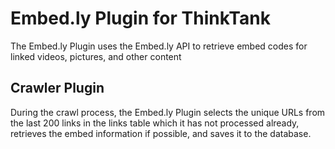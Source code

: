 Embed.ly Plugin for ThinkTank
=============================

The Embed.ly Plugin uses the Embed.ly API to retrieve embed codes for linked
videos, pictures, and other content

Crawler Plugin
--------------
During the crawl process, the Embed.ly Plugin selects the unique URLs from the
last 200 links in the links table which it has not processed already, retrieves
the embed information if possible, and saves it to the database.